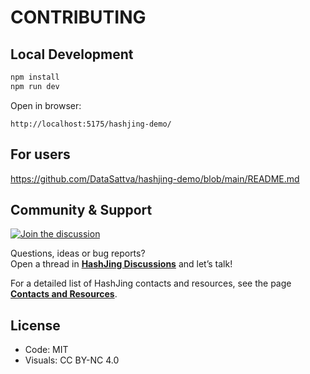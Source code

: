 # CONTRIBUTING

## Local Development

```bash
npm install
npm run dev
```
Open in browser:
```
http://localhost:5175/hashjing-demo/

```

## For users
https://github.com/DataSattva/hashjing-demo/blob/main/README.md

## Community & Support

[![Join the discussion](https://img.shields.io/github/discussions/DataSattva/hashjing?logo=github)](https://github.com/DataSattva/hashjing/discussions)

Questions, ideas or bug reports?  
Open a thread in [**HashJing Discussions**](https://github.com/DataSattva/hashjing/discussions) and let’s talk!

For a detailed list of HashJing contacts and resources, see the page [**Contacts and Resources**](https://datasattva.github.io/hashjing-res/).
    
## License

- Code: MIT
- Visuals: CC BY-NC 4.0